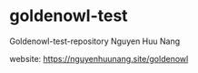 # goldenowl-test
Goldenowl-test-repository Nguyen Huu Nang

website: https://nguyenhuunang.site/goldenowl
